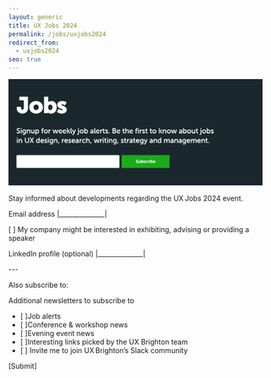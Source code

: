 ```yaml
---
layout: generic
title: UX Jobs 2024
permalink: /jobs/uxjobs2024
redirect_from:
  - uxjobs2024
seo: true
---
```

<img src="/images/screenshot-2023-10-27-at-1.44.53-pm.png" alt="" class="image-align-right"/>

Stay informed about developments regarding the UX Jobs 2024 event.

Email address |\_\_\_\_\_\_\_\_\_\_\_\_\_\_|

\[ ] My company might be interested in exhibiting, advising or providing a speaker

LinkedIn profile (optional) |\_\_\_\_\_\_\_\_\_\_\_\_\_\_|

\---

Also subscribe to:

Additional newsletters to subscribe to

* \[ ]Job alerts
* \[ ]Conference & workshop news
* \[ ]Evening event news
* \[ ]Interesting links picked by the UX Brighton team
* \[ ] Invite me to join UX Brighton’s Slack community

\[Submit]